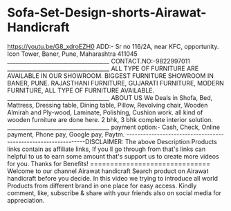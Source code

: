 # Sofa-Set-Design-shorts-Airawat-Handicraft
https://youtu.be/G8_xdroEZH0  ADD:- Sr no 116/2A, near KFC, opportunity. Icon Tower, Baner, Pune, Maharashtra 411045 _____________________________________ CONTACT.NO:-9822997011 _____________________________________ ALL TYPE OF FURNITURE ARE AVAILABLE IN OUR SHOWROOM. BIGGEST FURNITURE SHOWROOM IN BANER, PUNE. RAJASTHANI FURNITURE, GUJARATI FURNITURE, MODERN FURNITURE, ALL TYPE OF FURNITURE AVAILABLE. _____________________________________ ABOUT US We Deals in Shofa, Bed, Mattress, Dressing table, Dining table, Pillow, Revolving chair, Wooden Almirah and Ply-wood, Laminate, Polishing, Cushion work. all kind of wooden furniture are done here. 2 bhk, 3 bhk complete interior solution. _____________________________________ payment option:- Cash, Check, Online payment, Phone pay, Google pay, Paytm. ---------------------------------------------------------------DISCLAIMER: The above Description Products links contain as affiliate links, If you ll go through from that's links can helpful to us to earn some amount that's support us to create more videos for you. Thanks for Benefits! ============================== Welcome to our channel Airawat handicraft Search product on Airawat handicraft before you decide. In this video we trying to introduce all world Products from different brand in one place for easy access. Kindly comment, like, subscribe &amp; share with your friends also on social media for appreciation.
